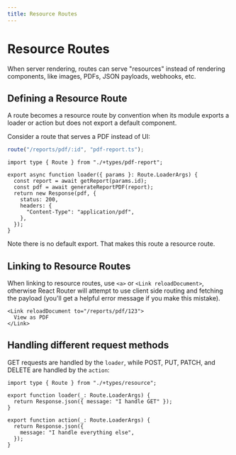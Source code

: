 ```yaml
---
title: Resource Routes
---
```


# Resource Routes

When server rendering, routes can serve "resources" instead of rendering components, like images, PDFs, JSON payloads, webhooks, etc.

## Defining a Resource Route

A route becomes a resource route by convention when its module exports a loader or action but does not export a default component.

Consider a route that serves a PDF instead of UI:

```ts
route("/reports/pdf/:id", "pdf-report.ts");
```

```tsx filename=pdf-report.ts
import type { Route } from "./+types/pdf-report";

export async function loader({ params }: Route.LoaderArgs) {
  const report = await getReport(params.id);
  const pdf = await generateReportPDF(report);
  return new Response(pdf, {
    status: 200,
    headers: {
      "Content-Type": "application/pdf",
    },
  });
}
```

Note there is no default export. That makes this route a resource route.

## Linking to Resource Routes

When linking to resource routes, use `<a>` or `<Link reloadDocument>`, otherwise React Router will attempt to use client side routing and fetching the payload (you'll get a helpful error message if you make this mistake).

```tsx
<Link reloadDocument to="/reports/pdf/123">
  View as PDF
</Link>
```

## Handling different request methods

GET requests are handled by the `loader`, while POST, PUT, PATCH, and DELETE are handled by the `action`:

```tsx
import type { Route } from "./+types/resource";

export function loader(_: Route.LoaderArgs) {
  return Response.json({ message: "I handle GET" });
}

export function action(_: Route.LoaderArgs) {
  return Response.json({
    message: "I handle everything else",
  });
}
```

